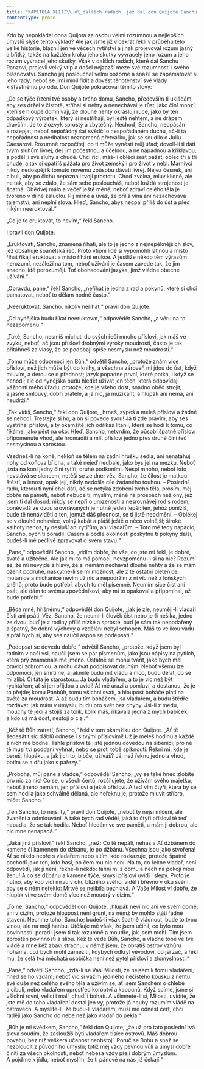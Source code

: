 ```yaml
---
title: "KAPITOLA XLIII\\.o\_dalších radách, jež dal don Quijote Sanchu Panzovi\\."
contentType: prose
---
```


<section>

Kdo by nepokládal dona Quijota za osobu velmi rozumnou a nejlepších úmyslů slyše tento výklad? Ale jak jsme již vícekrát řekli v průběhu této velké historie, bláznil jen ve věcech rytířství a jinak projevoval rozum jasný a břitký, takže na každém kroku jeho skutky vyvracely jeho rozum a jeho rozum vyvracel jeho skutky. Však v dalších radách, které dal Sanchu Panzovi, projevil velký vtip a došel nejzazší meze své rozumnosti i svého bláznovství. Sancho jej poslouchal velmi pozorně a snažil se zapamatovat si jeho rady, neboť se jimi mínil řídit a dovést těhotenství své vlády k šťastnému porodu. Don Quijote pokračoval těmito slovy:

„Co se týče řízení tvé osoby a tvého domu, Sancho, především ti ukládám, aby ses držel v čistotě, stříhal si nehty a nenechával je růst, jako činí mnozí, kteří se hloupě domnívají, že dlouhé nehty okrašlují ruce, jako by ten odpadkový výrostek, který si nestříhají, byl ještě nehtem, a ne drápem dravčím. Je to zlozvyk sprostý a zbytečný. Nechoď, Sancho, neopásán a rozepjat, neboť nepořádný šat svědčí o nespořádaném duchu, ač-li ta nepořádnost a nedbalost neznamená přetvářku, jak se soudilo o Juliu Caesarovi. Rozumně rozpočítej, co ti může vynésti tvůj úřad; dovolí-li ti dáti tvým sluhům livrej, dej jim počestnou a účelnou, a ne nápadnou a křiklavou, a poděl jí své sluhy a chudé. Chci říci, máš-li obléci šest pážat, oblec tři a tři chudé, a tak si opatříš pážata pro život zemský i pro život v nebi. Marnivci nikdy nedospějí k tomuto novému způsobu dávati livrej. Nejez česnek, ani cibuli, aby po čichu nepoznali tvoji prostotu. Choď zvolna, mluv klidně, ale ne tak, aby se zdálo, že sám sebe posloucháš, neboť každá strojenost je špatná. Obědvej málo a večeř ještě méně, neboť zdraví celého těla je tvořeno v dílně žaludku. Pij mírně a uvaž, že příliš vína ani nezachovává tajemství, ani neplní slova. Hleď, Sancho, abys necpal příliš do úst a před nikým neeruktoval.“

„Co je to eruktovat, to nevím,“ řekl Sancho.

I pravil don Quijote.

„Eruktovati, Sancho, znamená říhati, ale to je jedno z nejnepěknějších slov, jež obsahuje španělská řeč. Proto vtipní lidé si vypomohli latinou a místo říhat říkají eruktovat a místo říhání erukce. A jestliže někdo těm výrazům nerozumí, nezáleží na tom, neboť užívání je časem zavede tak, že jim snadno lidé porozumějí. Toť obohacování jazyka, jímž vládne obecné užívání.“

„Opravdu, pane,“ řekl Sancho, „neříhat je jedna z rad a pokynů, které si chci pamatovat, neboť to dělám hodně často.“

„Neeruktovat, Sancho, nikoliv neříhat,“ pravil don Quijote.

„Od nynějška budu říkat neeruktovat,“ odpovědět Sancho, „a věru na to nezapomenu.“

„Také, Sancho, nesmíš míchati do svých řečí mnoho přísloví, jak máš ve zvyku, neboť, ač jsou přísloví drobnými výroky moudrosti, často je tak přitáhneš za vlasy, že se podobají spíše nesmyslu než moudrosti.“

„Tomu může odpomoci jen Bůh,“ odvětil Sancho, „protože znám více přísloví, než jich může být do knihy, a všechna zároveň mi jdou do úst, když mluvím, a derou se o přednost; jazyk popadne první, které potká, i když se nehodí; ale od nynějška budu hledět užívat jen těch, která odpovídají vážnosti mého úřadu, protože, kde je všeho dost, snadno oběd strojit, a jasné smlouvy, dobří přátelé, a já nic, já muzikant, a hlupák ani nemá, ani neudrží.“

„Tak vidíš, Sancho,“ řekl don Quijote, „hrneš, sypeš a meleš přísloví a žádné se nehodí. Trestejte si ho, a on si povede svou! Já ti zde pravím, aby ses vystříhal přísloví, a ty okamžitě jich odříkáš litanii, která se hodí k tomu, co říkáme, jako pěst na oko. Hleď, Sancho, netvrdím, že působí špatně přísloví připomenuté vhod, ale hromaditi a mlít přísloví jedno přes druhé činí řeč nesmyslnou a sprostou.

Vsedneš-li na koně, nekloň se tělem na zadní hrušku sedla, ani nenatahuj nohy od koňova břicha, a také nejeď nedbale, jako bys jel na mezku. Neboť jízda na koni jedny činí rytíři, druhé podkoními. Nespi mnoho, neboť kdo nevstává se sluncem, netěší se ze dne; věz, Sancho, že čilost je matkou štěstí, a lenost, opak její, nikdy nedošla cíle žádaného touhou. – Poslední radu, kterou ti nyní chci dáti, ač se netýká zdobení tvého těla, prosím, měj dobře na paměti, neboť nebude ti, myslím, méně na prospěch než ony, jež jsem ti dal dosud: nikdy se nepři o urozenosti a nesrovnávej rod s rodem, poněvadž ze dvou srovnávaných je nutně jeden lepší: ten, jehož ponížíš, bude tě nenáviděti a ten, jemuž dáš přednost, se ti jistě neodmění. – Oblékej se v dlouhé nohavice, volný kabát a plášť ještě o něco volnější; široké kalhoty nenos, ty nesluší ani rytířům, ani vladařům. – Toto mě tedy napadlo, Sancho, bych ti poradil. Časem a podle okolností poskytnu ti pokyny další, budeš-li mě pečlivě zpravovat o svém stavu.“

„Pane,“ odpověděl Sancho, „vidím dobře, že vše, co jste mi řekl, je dobré, svaté a užitečné. Ale jak mi to má pomoci, nevzpomenu-li si na nic? Rozumí se, že mi nevyjde z hlavy, že si nemám nechávat dlouhé nehty a že se mám oženit podruhé, naskytne-li se mi možnost, ale z té ostatní pletenice, motanice a míchanice nevím už nic a nepodržím z ní víc než z loňských sněhů; proto bude potřebí, abych to měl písemně. Neumím sice číst ani psát, ale dám to svému zpovědníkovi, aby mi to opakoval a připomínal, až bude potřebí.“

„Běda mně, hříšnému,“ odpověděl don Quijote, „jak je zle, neumějí-li vladaři čísti ani psáti. Věz, Sancho, že neumí-li člověk číst nebo je-li nešika, jedno ze dvou: buď je z rodiny příliš nízké a sprosté, buď je sám tak nepodařený a špatný, že dobré výchovy a vzdělání nebyl schopen. Máš to velikou vadu a přál bych si, aby ses naučil aspoň se podepsati.“

„Podepsat se dovedu dobře,“ odvětil Sancho, „protože, když jsem byl radním v naší vsi, naučil jsem se pár písmenům, jako jsou nápisy na pytlích, která prý znamenala mé jméno. Ostatně se mohu tvářit, jako bych měl pravici zchromlou, a mohu dávat podpisovat druhým. Neboť všemu lze odpomoci, jen smrti ne, a jakmile budu mít vládu a moc, budu dělat, co se mi zlíbí. Čí táta je starostou… Já budu vladařem, a to je víc než být rychtářem; ať si jen přijdou a uvidí! Ať mě urazí a pomluví, a dostanou, že je to přejde; komu Pánbůh, tomu všichni svatí, a hloupost boháče platí na světě za moudrost. A až budu tím boháčem, jsa vladařem, a budu štědře rozdávat, jak mám v úmyslu, budu pro svět bez chyby. Jsi-li z medu, mouchy tě jedí a stojíš za tolik, kolik máš, říkávala jedna z mých babiček, a kdo už má dost, nestojí o cizí.“

„Kéž tě Bůh zatratí, Sancho,“ řekl v tom okamžiku don Quijote. „Ať tě šedesát tisíc ďáblů odnese i s tvými příslovími! Už je meleš hodinu a každé z nich mě bodne. Tahle přísloví tě jistě jednou dovedou na šibenici; pro ně tě musí tví poddaní vyhnat, nebo se proti tobě spiknouti. Řekni mi, kde je bereš, hlupáku, a jak jich to, blbče, užíváš? Já, než řeknu jedno a vhod, potím se a dřu jako s pařezy.“

„Proboha, můj pane a vládce,“ odpověděl Sancho, „vy se také hned zlobíte pro nic za nic! Co se, u všech čertů, rozčilujete, že užívám svého majetku, neboť jiného nemám, jen přísloví a ještě přísloví. A teď vím čtyři, která by se sem hodila jako schválně dělaná, ale neřeknu je, protože mluvit stříbro, mlčet Sancho.“

„Ten Sancho, to nejsi ty,“ pravil don Quijote, „neboť ty nejsi mlčení, ale žvanění a odmlouvání. A také bych rád věděl, jaká to čtyři přísloví tě teď napadla, že se tak hodila. Neboť hledám ve své paměti, a mám ji dobrou, ale nic mne nenapadá.“

„Jaká jiná přísloví,“ řekl Sancho, „než: Co tě nepálí, nehas a Ať džbánem do kamene či kamenem do džbánu, je po džbánu. Všechna jsou jako stvořena! Ať se nikdo nepře s vladařem nebo s tím, kdo rozkazuje, protože špatně pochodí jako ten, kdo hasí, po čem mu nic není. Na to, co řekne vladař, není odpovědi, jak jí není, řekne-li někdo: táhni mi z domu a nech na pokoji mou ženu! A co se džbánu a kamene týče, smysl přísloví uvidí i slepý. Proto je nutno, aby kdo vidí mrvu v oku bližního svého, viděl i břevno v oku svém, aby se o něm neřeklo: Mrtvé se nelíbila bezhlavá. A Vaše Milost ví dobře, že hlupák ví ve svém domě více než moudrý v cizím.“

„To ne, Sancho,“ odpověděl don Quijote, „hlupák neví nic ani ve svém domě, ani v cizím, protože hloupost není grunt, na němž by mohlo státi řádné stavení. Nechme toho, Sancho; budeš-li však špatně vládnout, bude to tvou vinou, ale na moji hanbu. Utěšuje mě však, že jsem učinil, co bylo mou povinností: poradil jsem ti tak rozumně a moudře, jak jsem mohl. Tím jsem zproštěn povinnosti a slibu. Kéž tě vede Bůh, Sancho, a vládne tobě ve tvé vládě a mne kéž zbaví strachu, v němž jsem, že obrátíš ostrov vzhůru nohama, což bych mohl zameziti, kdybych odkryl vévodovi, co jsi zač, a řekl mu, že celá tvá měchatá osobička není než pytel přísloví a zlomyslnosti.“

„Pane,“ odvětil Sancho, „zdá-li se Vaší Milosti, že nejsem k tomu vladaření, hned se ho vzdám; neboť víc si vážím jediného nečistého kousku z nehtu své duše než celého svého těla a uživím se, ať jsem Sanchem o chlebě a cibuli, nebo vladařem uprostřed koroptví a kapounů. Když spíme, jsme si všichni rovni, velicí i malí, chudí i bohatí. A všimnete-li si, Milosti, uvidíte, že jste mě do toho vladaření dostal jen vy, protože já houby rozumím vládě na ostrovech. A myslíte-li, že budu-li vladařem, musí mě odnést čert, chci raději jako Sancho do nebe než jako vladař do pekla.“

„Bůh je mi svědkem, Sancho,“ řekl don Quijote, „že už pro tato poslední tvá slova soudím, že zasloužíš býti vladařem tisíce ostrovů. Máš dobrou povahu, bez níž veškerá učenost neobstojí. Poruč se Bohu a snaž se nezbloudit z původního úmyslu; totiž měj vždy pevnou vůli a úmysl dobře činiti za všech okolností, neboť nebesa vždy přejí dobrým úmyslům. A pojďme k jídlu, neboť myslím, že ti pánové na nás již čekají.“

</section>
